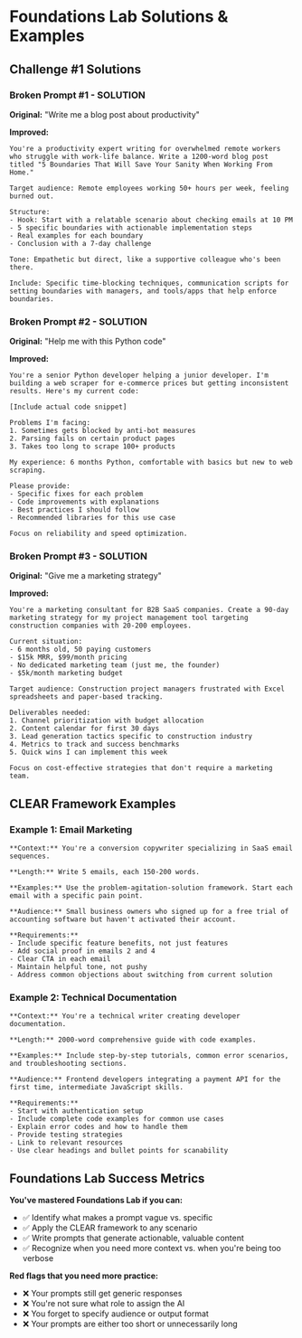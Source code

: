 # Foundations Lab Solutions & Examples

## Challenge #1 Solutions

### Broken Prompt #1 - SOLUTION
**Original:** "Write me a blog post about productivity"

**Improved:**
```
You're a productivity expert writing for overwhelmed remote workers who struggle with work-life balance. Write a 1200-word blog post titled "5 Boundaries That Will Save Your Sanity When Working From Home."

Target audience: Remote employees working 50+ hours per week, feeling burned out.

Structure:
- Hook: Start with a relatable scenario about checking emails at 10 PM
- 5 specific boundaries with actionable implementation steps
- Real examples for each boundary
- Conclusion with a 7-day challenge

Tone: Empathetic but direct, like a supportive colleague who's been there.

Include: Specific time-blocking techniques, communication scripts for setting boundaries with managers, and tools/apps that help enforce boundaries.
```

### Broken Prompt #2 - SOLUTION
**Original:** "Help me with this Python code"

**Improved:**
```
You're a senior Python developer helping a junior developer. I'm building a web scraper for e-commerce prices but getting inconsistent results. Here's my current code:

[Include actual code snippet]

Problems I'm facing:
1. Sometimes gets blocked by anti-bot measures
2. Parsing fails on certain product pages
3. Takes too long to scrape 100+ products

My experience: 6 months Python, comfortable with basics but new to web scraping.

Please provide:
- Specific fixes for each problem
- Code improvements with explanations
- Best practices I should follow
- Recommended libraries for this use case

Focus on reliability and speed optimization.
```

### Broken Prompt #3 - SOLUTION
**Original:** "Give me a marketing strategy"

**Improved:**
```
You're a marketing consultant for B2B SaaS companies. Create a 90-day marketing strategy for my project management tool targeting construction companies with 20-200 employees.

Current situation:
- 6 months old, 50 paying customers
- $15k MRR, $99/month pricing
- No dedicated marketing team (just me, the founder)
- $5k/month marketing budget

Target audience: Construction project managers frustrated with Excel spreadsheets and paper-based tracking.

Deliverables needed:
1. Channel prioritization with budget allocation
2. Content calendar for first 30 days
3. Lead generation tactics specific to construction industry
4. Metrics to track and success benchmarks
5. Quick wins I can implement this week

Focus on cost-effective strategies that don't require a marketing team.
```

## CLEAR Framework Examples

### Example 1: Email Marketing
```
**Context:** You're a conversion copywriter specializing in SaaS email sequences.

**Length:** Write 5 emails, each 150-200 words.

**Examples:** Use the problem-agitation-solution framework. Start each email with a specific pain point.

**Audience:** Small business owners who signed up for a free trial of accounting software but haven't activated their account.

**Requirements:** 
- Include specific feature benefits, not just features
- Add social proof in emails 2 and 4
- Clear CTA in each email
- Maintain helpful tone, not pushy
- Address common objections about switching from current solution
```

### Example 2: Technical Documentation
```
**Context:** You're a technical writer creating developer documentation.

**Length:** 2000-word comprehensive guide with code examples.

**Examples:** Include step-by-step tutorials, common error scenarios, and troubleshooting sections.

**Audience:** Frontend developers integrating a payment API for the first time, intermediate JavaScript skills.

**Requirements:**
- Start with authentication setup
- Include complete code examples for common use cases
- Explain error codes and how to handle them
- Provide testing strategies
- Link to relevant resources
- Use clear headings and bullet points for scanability
```

## Foundations Lab Success Metrics

**You've mastered Foundations Lab if you can:**
- ✅ Identify what makes a prompt vague vs. specific
- ✅ Apply the CLEAR framework to any scenario
- ✅ Write prompts that generate actionable, valuable content
- ✅ Recognize when you need more context vs. when you're being too verbose

**Red flags that you need more practice:**
- ❌ Your prompts still get generic responses
- ❌ You're not sure what role to assign the AI
- ❌ You forget to specify audience or output format
- ❌ Your prompts are either too short or unnecessarily long